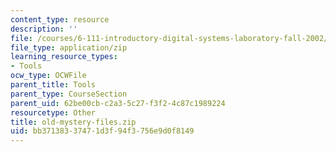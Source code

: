 ```yaml
---
content_type: resource
description: ''
file: /courses/6-111-introductory-digital-systems-laboratory-fall-2002/bb37138337471d3f94f3756e9d0f8149_old-mystery-files.zip
file_type: application/zip
learning_resource_types:
- Tools
ocw_type: OCWFile
parent_title: Tools
parent_type: CourseSection
parent_uid: 62be00cb-c2a3-5c27-f3f2-4c87c1989224
resourcetype: Other
title: old-mystery-files.zip
uid: bb371383-3747-1d3f-94f3-756e9d0f8149
---
```

